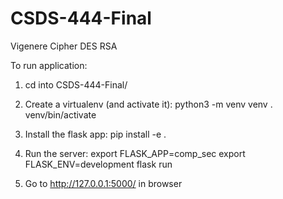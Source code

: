 # CSDS-444-Final

Vigenere Cipher
DES
RSA

To run application:
1. cd into CSDS-444-Final/

2. Create a virtualenv (and activate it):
python3 -m venv venv
. venv/bin/activate

3. Install the flask app:
pip install -e .

4. Run the server:
export FLASK_APP=comp_sec
export FLASK_ENV=development
flask run

5. Go to http://127.0.0.1:5000/ in browser
